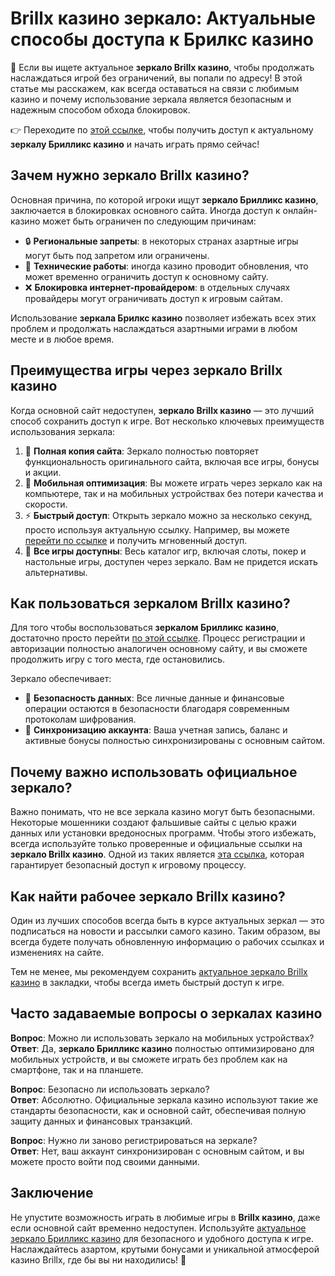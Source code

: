 # Brillx казино зеркало: Актуальные способы доступа к Брилкс казино

💎 Если вы ищете актуальное **зеркало Brillx казино**, чтобы продолжать наслаждаться игрой без ограничений, вы попали по адресу! В этой статье мы расскажем, как всегда оставаться на связи с любимым казино и почему использование зеркала является безопасным и надежным способом обхода блокировок.

👉 Переходите по [этой ссылке](https://brillx.pub/BRIVK), чтобы получить доступ к актуальному **зеркалу Брилликс казино** и начать играть прямо сейчас!

## Зачем нужно зеркало Brillx казино?

Основная причина, по которой игроки ищут **зеркало Брилликс казино**, заключается в блокировках основного сайта. Иногда доступ к онлайн-казино может быть ограничен по следующим причинам:

- 🔒 **Региональные запреты**: в некоторых странах азартные игры могут быть под запретом или ограничены.
- 🔧 **Технические работы**: иногда казино проводит обновления, что может временно ограничить доступ к основному сайту.
- ❌ **Блокировка интернет-провайдером**: в отдельных случаях провайдеры могут ограничивать доступ к игровым сайтам.

Использование **зеркала Брилкс казино** позволяет избежать всех этих проблем и продолжать наслаждаться азартными играми в любом месте и в любое время.

## Преимущества игры через зеркало Brillx казино

Когда основной сайт недоступен, **зеркало Brillx казино** — это лучший способ сохранить доступ к игре. Вот несколько ключевых преимуществ использования зеркала:

1. 🔄 **Полная копия сайта**: Зеркало полностью повторяет функциональность оригинального сайта, включая все игры, бонусы и акции.
2. 📱 **Мобильная оптимизация**: Вы можете играть через зеркало как на компьютере, так и на мобильных устройствах без потери качества и скорости.
3. ⚡ **Быстрый доступ**: Открыть зеркало можно за несколько секунд, просто используя актуальную ссылку. Например, вы можете [перейти по ссылке](https://brillx.pub/BRIVK) и получить мгновенный доступ.
4. 🎰 **Все игры доступны**: Весь каталог игр, включая слоты, покер и настольные игры, доступен через зеркало. Вам не придется искать альтернативы.

## Как пользоваться зеркалом Brillx казино?

Для того чтобы воспользоваться **зеркалом Брилликс казино**, достаточно просто перейти [по этой ссылке](https://brillx.pub/BRIVK). Процесс регистрации и авторизации полностью аналогичен основному сайту, и вы сможете продолжить игру с того места, где остановились.

Зеркало обеспечивает:

- 🔐 **Безопасность данных**: Все личные данные и финансовые операции остаются в безопасности благодаря современным протоколам шифрования.
- 🔄 **Синхронизацию аккаунта**: Ваша учетная запись, баланс и активные бонусы полностью синхронизированы с основным сайтом.

## Почему важно использовать официальное зеркало?

Важно понимать, что не все зеркала казино могут быть безопасными. Некоторые мошенники создают фальшивые сайты с целью кражи данных или установки вредоносных программ. Чтобы этого избежать, всегда используйте только проверенные и официальные ссылки на **зеркало Brillx казино**. Одной из таких является [эта ссылка](https://brillx.pub/BRIVK), которая гарантирует безопасный доступ к игровому процессу.

## Как найти рабочее зеркало Brillx казино?

Один из лучших способов всегда быть в курсе актуальных зеркал — это подписаться на новости и рассылки самого казино. Таким образом, вы всегда будете получать обновленную информацию о рабочих ссылках и изменениях на сайте.

Тем не менее, мы рекомендуем сохранить [актуальное зеркало Brillx казино](https://brillx.pub/BRIVK) в закладки, чтобы всегда иметь быстрый доступ к игре.

## Часто задаваемые вопросы о зеркалах казино

**Вопрос**: Можно ли использовать зеркало на мобильных устройствах?  
**Ответ**: Да, **зеркало Брилликс казино** полностью оптимизировано для мобильных устройств, и вы сможете играть без проблем как на смартфоне, так и на планшете.

**Вопрос**: Безопасно ли использовать зеркало?  
**Ответ**: Абсолютно. Официальные зеркала казино используют такие же стандарты безопасности, как и основной сайт, обеспечивая полную защиту данных и финансовых транзакций.

**Вопрос**: Нужно ли заново регистрироваться на зеркале?  
**Ответ**: Нет, ваш аккаунт синхронизирован с основным сайтом, и вы можете просто войти под своими данными.

## Заключение

Не упустите возможность играть в любимые игры в **Brillx казино**, даже если основной сайт временно недоступен. Используйте [актуальное зеркало Брилликс казино](https://brillx.pub/BRIVK) для безопасного и удобного доступа к игре. Наслаждайтесь азартом, крутыми бонусами и уникальной атмосферой казино Brillx, где бы вы ни находились! 🎉

